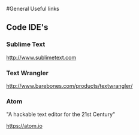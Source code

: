 #General Useful links

## Code IDE's

### Sublime Text
http://www.sublimetext.com

### Text Wrangler
http://www.barebones.com/products/textwrangler/

### Atom
"A hackable text editor for the 21st Century"

https://atom.io
